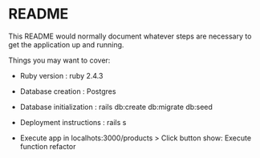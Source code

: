 # README

This README would normally document whatever steps are necessary to get the
application up and running.

Things you may want to cover:

* Ruby version : ruby 2.4.3

* Database creation : Postgres

* Database initialization : rails db:create db:migrate db:seed

* Deployment instructions : rails s

* Execute app in localhots:3000/products > Click button show: Execute function refactor

